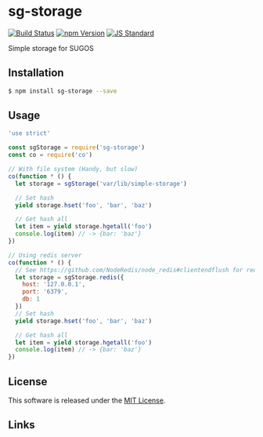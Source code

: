 sg-storage
==========

<!---
This file is generated by ape-tmpl. Do not update manually.
--->

<!-- Badge Start -->
<a name="badges"></a>

[![Build Status][bd_travis_com_shield_url]][bd_travis_com_url]
[![npm Version][bd_npm_shield_url]][bd_npm_url]
[![JS Standard][bd_standard_shield_url]][bd_standard_url]

[bd_repo_url]: https://github.com/realglobe-Inc/sg-storage
[bd_travis_url]: http://travis-ci.org/realglobe-Inc/sg-storage
[bd_travis_shield_url]: http://img.shields.io/travis/realglobe-Inc/sg-storage.svg?style=flat
[bd_travis_com_url]: http://travis-ci.com/realglobe-Inc/sg-storage
[bd_travis_com_shield_url]: https://api.travis-ci.com/realglobe-Inc/sg-storage.svg?token=aeFzCpBZebyaRijpCFmm
[bd_license_url]: https://github.com/realglobe-Inc/sg-storage/blob/master/LICENSE
[bd_codeclimate_url]: http://codeclimate.com/github/realglobe-Inc/sg-storage
[bd_codeclimate_shield_url]: http://img.shields.io/codeclimate/github/realglobe-Inc/sg-storage.svg?style=flat
[bd_codeclimate_coverage_shield_url]: http://img.shields.io/codeclimate/coverage/github/realglobe-Inc/sg-storage.svg?style=flat
[bd_gemnasium_url]: https://gemnasium.com/realglobe-Inc/sg-storage
[bd_gemnasium_shield_url]: https://gemnasium.com/realglobe-Inc/sg-storage.svg
[bd_npm_url]: http://www.npmjs.org/package/sg-storage
[bd_npm_shield_url]: http://img.shields.io/npm/v/sg-storage.svg?style=flat
[bd_standard_url]: http://standardjs.com/
[bd_standard_shield_url]: https://img.shields.io/badge/code%20style-standard-brightgreen.svg

<!-- Badge End -->


<!-- Description Start -->
<a name="description"></a>

Simple storage for SUGOS

<!-- Description End -->


<!-- Overview Start -->
<a name="overview"></a>



<!-- Overview End -->


<!-- Sections Start -->
<a name="sections"></a>

<!-- Section from "doc/guides/01.Installation.md.hbs" Start -->

<a name="section-doc-guides-01-installation-md"></a>
Installation
-----

```bash
$ npm install sg-storage --save
```


<!-- Section from "doc/guides/01.Installation.md.hbs" End -->

<!-- Section from "doc/guides/02.Usage.md.hbs" Start -->

<a name="section-doc-guides-02-usage-md"></a>
Usage
---------

```javascript
'use strict'

const sgStorage = require('sg-storage')
const co = require('co')

// With file system (Handy, but slow)
co(function * () {
  let storage = sgStorage('var/lib/simple-storage')

  // Set hash
  yield storage.hset('foo', 'bar', 'baz')

  // Get hash all
  let item = yield storage.hgetall('foo')
  console.log(item) // -> {bar: 'baz'}
})

// Using redis server
co(function * () {
  // See https://github.com/NodeRedis/node_redis#clientendflush for redis options
  let storage = sgStorage.redis({
    host: '127.0.0.1',
    port: '6379',
    db: 1
  })
  // Set hash
  yield storage.hset('foo', 'bar', 'baz')

  // Get hash all
  let item = yield storage.hgetall('foo')
  console.log(item) // -> {bar: 'baz'}
})

```


<!-- Section from "doc/guides/02.Usage.md.hbs" End -->


<!-- Sections Start -->


<!-- LICENSE Start -->
<a name="license"></a>

License
-------
This software is released under the [MIT License](https://github.com/realglobe-Inc/sg-storage/blob/master/LICENSE).

<!-- LICENSE End -->


<!-- Links Start -->
<a name="links"></a>

Links
------


<!-- Links End -->
